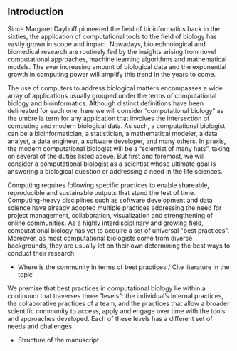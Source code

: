 ## Introduction

Since Margaret Dayhoff pioneered the field of bioinformatics back in the sixties, the application of computational tools to the field of biology has vastly grown in scope and impact. Nowadays, biotechnological and biomedical research are routinely fed by the insights arising from novel computational approaches, machine learning algorithms and mathematical models. The ever increasing amount of biological data and the exponential growth in computing power will amplify this trend in the years to come.

The use of computers to address biological matters encompasses a wide array of applications usually grouped under the terms of computational biology and bioinformatics. Although distinct definitions have been delineated for each one, here we will consider “computational biology” as the umbrella term for any application that involves the intersection of computing and modern biological data. As such, a computational biologist can be a bioinformatician, a statistician, a mathematical modeler, a data analyst, a data engineer, a software developer, and many others. In praxis, the modern computational biologist will be a “scientist of many hats”, taking on several of the duties listed above. But first and foremost, we will consider a computational biologist as a scientist whose ultimate goal is answering a biological question or addressing a need in the life sciences.

Computing requires following specific practices to enable shareable, reproducible and sustainable outputs that stand the test of time. Computing-heavy disciplines such as software development and data science have already adopted multiple practices addressing the need for project management, collaboration, visualization and strengthening of online communities. As a highly interdisciplinary and growing field, computational biology has yet to acquire a set of universal "best practices". Moreover, as most computational biologists come from diverse backgrounds, they are usually let on their own determining the best ways to conduct their research.

* Where is the community in terms of best practices / Cite literature in the topic

We premise that best practices in computational biology lie within a continuum that traverses three "levels": the individual’s internal practices, the collaborative practices of a team, and the practices that allow a broader scientific community to access, apply and engage over time with the tools and approaches developed. Each of these levels has a different set of needs and challenges. 

* Structure of the manuscript
